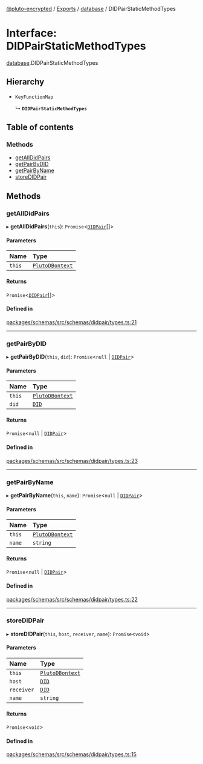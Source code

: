 [@pluto-encrypted](../README.md) / [Exports](../modules.md) / [database](../modules/database-1.md) / DIDPairStaticMethodTypes

# Interface: DIDPairStaticMethodTypes

[database](../modules/database-1.md).DIDPairStaticMethodTypes

## Hierarchy

- `KeyFunctionMap`

  ↳ **`DIDPairStaticMethodTypes`**

## Table of contents

### Methods

- [getAllDidPairs](database-1.DIDPairStaticMethodTypes.md#getalldidpairs)
- [getPairByDID](database-1.DIDPairStaticMethodTypes.md#getpairbydid)
- [getPairByName](database-1.DIDPairStaticMethodTypes.md#getpairbyname)
- [storeDIDPair](database-1.DIDPairStaticMethodTypes.md#storedidpair)

## Methods

### getAllDidPairs

▸ **getAllDidPairs**(`this`): `Promise`\<[`DIDPair`](../classes/database-1.WALLET_SDK_DOMAIN.DIDPair.md)[]\>

#### Parameters

| Name | Type |
| :------ | :------ |
| `this` | [`PlutoDBontext`](../modules/database-1.md#plutodbontext) |

#### Returns

`Promise`\<[`DIDPair`](../classes/database-1.WALLET_SDK_DOMAIN.DIDPair.md)[]\>

#### Defined in

[packages/schemas/src/schemas/didpair/types.ts:21](https://github.com/atala-community-projects/pluto-encrypted/blob/8d4a2cf/packages/schemas/src/schemas/didpair/types.ts#L21)

___

### getPairByDID

▸ **getPairByDID**(`this`, `did`): `Promise`\<``null`` \| [`DIDPair`](../classes/database-1.WALLET_SDK_DOMAIN.DIDPair.md)\>

#### Parameters

| Name | Type |
| :------ | :------ |
| `this` | [`PlutoDBontext`](../modules/database-1.md#plutodbontext) |
| `did` | [`DID`](../classes/database-1.WALLET_SDK_DOMAIN.DID.md) |

#### Returns

`Promise`\<``null`` \| [`DIDPair`](../classes/database-1.WALLET_SDK_DOMAIN.DIDPair.md)\>

#### Defined in

[packages/schemas/src/schemas/didpair/types.ts:23](https://github.com/atala-community-projects/pluto-encrypted/blob/8d4a2cf/packages/schemas/src/schemas/didpair/types.ts#L23)

___

### getPairByName

▸ **getPairByName**(`this`, `name`): `Promise`\<``null`` \| [`DIDPair`](../classes/database-1.WALLET_SDK_DOMAIN.DIDPair.md)\>

#### Parameters

| Name | Type |
| :------ | :------ |
| `this` | [`PlutoDBontext`](../modules/database-1.md#plutodbontext) |
| `name` | `string` |

#### Returns

`Promise`\<``null`` \| [`DIDPair`](../classes/database-1.WALLET_SDK_DOMAIN.DIDPair.md)\>

#### Defined in

[packages/schemas/src/schemas/didpair/types.ts:22](https://github.com/atala-community-projects/pluto-encrypted/blob/8d4a2cf/packages/schemas/src/schemas/didpair/types.ts#L22)

___

### storeDIDPair

▸ **storeDIDPair**(`this`, `host`, `receiver`, `name`): `Promise`\<`void`\>

#### Parameters

| Name | Type |
| :------ | :------ |
| `this` | [`PlutoDBontext`](../modules/database-1.md#plutodbontext) |
| `host` | [`DID`](../classes/database-1.WALLET_SDK_DOMAIN.DID.md) |
| `receiver` | [`DID`](../classes/database-1.WALLET_SDK_DOMAIN.DID.md) |
| `name` | `string` |

#### Returns

`Promise`\<`void`\>

#### Defined in

[packages/schemas/src/schemas/didpair/types.ts:15](https://github.com/atala-community-projects/pluto-encrypted/blob/8d4a2cf/packages/schemas/src/schemas/didpair/types.ts#L15)
